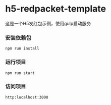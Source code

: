 # h5-redpacket-template
这是一个H5发红包示例，使用gulp启动服务

### 安装依赖包
```
npm run install
```
### 运行项目
```
npm run start
```
### 访问项目
```
http:localhost:3000
```

